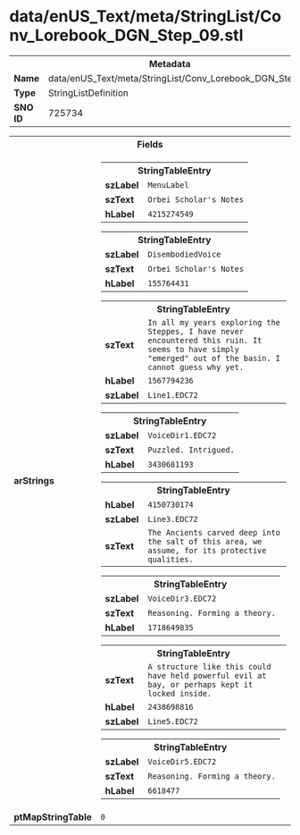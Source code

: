 <h1>data/enUS_Text/meta/StringList/Conv_Lorebook_DGN_Step_09.stl</h1><table><tr><th colspan="100%">Metadata</th></tr><tr><td><b>Name</b></td><td>data/enUS_Text/meta/StringList/Conv_Lorebook_DGN_Step_09.stl</td></tr><tr><td><b>Type</b></td><td>StringListDefinition</td></tr><tr><td><b>SNO ID</b></td><td>725734</td></tr></table>

<table><tr><th colspan="100%">Fields</th></tr><tr><td><b>arStrings</b></td><td><table><tr><th colspan="100%">StringTableEntry</th></tr><tr><td><b>szLabel</b></td><td><code>MenuLabel</code></td></tr><tr><td><b>szText</b></td><td><code>Orbei Scholar's Notes</code></td></tr><tr><td><b>hLabel</b></td><td><code>4215274549</code></td></tr></table>


<table><tr><th colspan="100%">StringTableEntry</th></tr><tr><td><b>szLabel</b></td><td><code>DisembodiedVoice</code></td></tr><tr><td><b>szText</b></td><td><code>Orbei Scholar's Notes</code></td></tr><tr><td><b>hLabel</b></td><td><code>155764431</code></td></tr></table>


<table><tr><th colspan="100%">StringTableEntry</th></tr><tr><td><b>szText</b></td><td><code>In all my years exploring the Steppes, I have never encountered this ruin. It seems to have simply "emerged" out of the basin. I cannot guess why yet.</code></td></tr><tr><td><b>hLabel</b></td><td><code>1567794236</code></td></tr><tr><td><b>szLabel</b></td><td><code>Line1.EDC72</code></td></tr></table>


<table><tr><th colspan="100%">StringTableEntry</th></tr><tr><td><b>szLabel</b></td><td><code>VoiceDir1.EDC72</code></td></tr><tr><td><b>szText</b></td><td><code>Puzzled. Intrigued.</code></td></tr><tr><td><b>hLabel</b></td><td><code>3430681193</code></td></tr></table>


<table><tr><th colspan="100%">StringTableEntry</th></tr><tr><td><b>hLabel</b></td><td><code>4150730174</code></td></tr><tr><td><b>szLabel</b></td><td><code>Line3.EDC72</code></td></tr><tr><td><b>szText</b></td><td><code>The Ancients carved deep into the salt of this area, we assume, for its protective qualities.</code></td></tr></table>


<table><tr><th colspan="100%">StringTableEntry</th></tr><tr><td><b>szLabel</b></td><td><code>VoiceDir3.EDC72</code></td></tr><tr><td><b>szText</b></td><td><code>Reasoning. Forming a theory.</code></td></tr><tr><td><b>hLabel</b></td><td><code>1718649835</code></td></tr></table>


<table><tr><th colspan="100%">StringTableEntry</th></tr><tr><td><b>szText</b></td><td><code>A structure like this could have held powerful evil at bay, or perhaps kept it locked inside.</code></td></tr><tr><td><b>hLabel</b></td><td><code>2438698816</code></td></tr><tr><td><b>szLabel</b></td><td><code>Line5.EDC72</code></td></tr></table>


<table><tr><th colspan="100%">StringTableEntry</th></tr><tr><td><b>szLabel</b></td><td><code>VoiceDir5.EDC72</code></td></tr><tr><td><b>szText</b></td><td><code>Reasoning. Forming a theory.</code></td></tr><tr><td><b>hLabel</b></td><td><code>6618477</code></td></tr></table>


</td></tr><tr><td><b>ptMapStringTable</b></td><td><code>0</code></td></tr></table>

